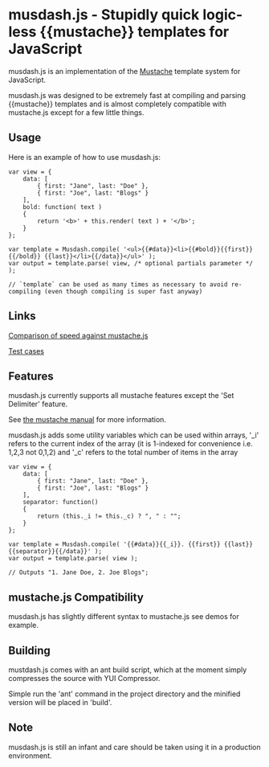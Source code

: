 # musdash.js - Stupidly quick logic-less {{mustache}} templates for JavaScript

musdash.js is an implementation of the [Mustache](http://mustache.github.com/) template system for JavaScript.

musdash.js was designed to be extremely fast at compiling and parsing {{mustache}} templates and is almost completely compatible with mustache.js except for a few little things.

## Usage

Here is an example of how to use musdash.js:

	var view = {
		data: [ 
			{ first: "Jane", last: "Doe" }, 
			{ first: "Joe", last: "Blogs" }
		],
		bold: function( text )
		{
			return '<b>' + this.render( text ) + '</b>';
		}
	};

	var template = Musdash.compile( '<ul>{{#data}}<li>{{#bold}}{{first}}{{/bold}} {{last}}</li>{{/data}}</ul>' );
	var output = template.parse( view, /* optional partials parameter */ );

	// `template` can be used as many times as necessary to avoid re-compiling (even though compiling is super fast anyway)

## Links

[Comparison of speed against mustache.js](http://jsperf.com/musdash-js-vs-mustache-js/4)
	
[Test cases](http://tocsick.github.com/musdash.js/test)

## Features

musdash.js currently supports all mustache features except the 'Set Delimiter' feature.

See [the mustache manual](http://mustache.github.com/mustache.5.html) for more information.

musdash.js adds some utility variables which can be used within arrays, '_i' refers to the current index of the array (it is 1-indexed for convenience i.e. 1,2,3 not 0,1,2) and '_c' refers to the total number of items in the array

	var view = {
		data: [ 
			{ first: "Jane", last: "Doe" }, 
			{ first: "Joe", last: "Blogs" }
		],
		separator: function()
		{
			return (this._i != this._c) ? ", " : "";
		}
	};
	
	var template = Musdash.compile( '{{#data}}{{_i}}. {{first}} {{last}}{{separator}}{{/data}}' );
	var output = template.parse( view );
	
	// Outputs "1. Jane Doe, 2. Joe Blogs";

## mustache.js Compatibility

musdash.js has slightly different syntax to mustache.js see demos for example.

## Building

mustdash.js comes with an ant build script, which at the moment simply compresses the source with YUI Compressor.

Simple run the 'ant' command in the project directory and the minified version will be placed in 'build'.

## Note

musdash.js is still an infant and care should be taken using it in a production environment.